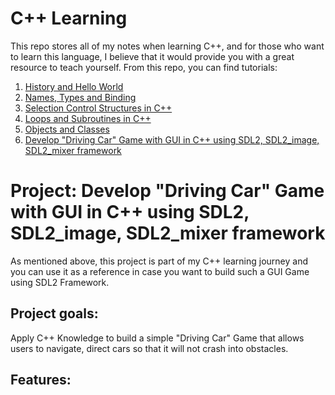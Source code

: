 # C++ Learning

This repo stores all of my notes when learning C++, and for those who want to learn this language, I believe that it would provide you with a great resource to teach yourself.  From this repo, you can find tutorials: 
1. [History and Hello World](https://github.com/NguyetQue1211/FUV_CS308_programming-language/blob/main/PLP%201-History%20and%20Hello%20World.md)
2. [Names, Types and Binding](https://github.com/NguyetQue1211/FUV_CS308_programming-language/blob/main/PLP%202-Names%2C%20Types%20and%20Binding.md)
3. [Selection Control Structures in C++](https://github.com/NguyetQue1211/FUV_CS308_programming-language/blob/main/PLP%203-Selection%20Control%20Structures%20.md)
4. [Loops and Subroutines in C++](https://github.com/NguyetQue1211/FUV_CS308_programming-language/blob/main/PLP%204-Loops%20and%20Subroutines.md)
5. [Objects and Classes](https://github.com/NguyetQue1211/FUV_CS308_programming-language/blob/main/PLP%205%20-Objects%20and%20Classes.md)
6. [Develop "Driving Car" Game with GUI in C++ using SDL2, SDL2_image, SDL2_mixer framework](https://github.com/NguyetQue1211/FUV_CS308_programming-language/tree/main/Game)

# Project: Develop "Driving Car" Game with GUI in C++ using SDL2, SDL2_image, SDL2_mixer framework
As mentioned above, this project is part of my C++ learning journey and you can use it as a reference in case you want to build such a GUI Game using SDL2 Framework. 
## Project goals: 
Apply C++ Knowledge to build a simple "Driving Car" Game that allows users to navigate, direct cars so that it will not crash into obstacles. 
## Features: 

##
